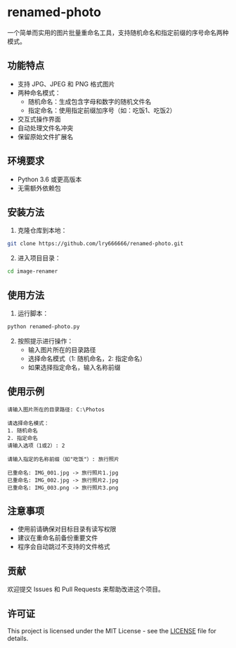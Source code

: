 # renamed-photo


一个简单而实用的图片批量重命名工具，支持随机命名和指定前缀的序号命名两种模式。

## 功能特点

- 支持 JPG、JPEG 和 PNG 格式图片
- 两种命名模式：
  - 随机命名：生成包含字母和数字的随机文件名
  - 指定命名：使用指定前缀加序号（如：吃饭1、吃饭2）
- 交互式操作界面
- 自动处理文件名冲突
- 保留原始文件扩展名

## 环境要求

- Python 3.6 或更高版本
- 无需额外依赖包

## 安装方法

1. 克隆仓库到本地：
```bash
git clone https://github.com/lry666666/renamed-photo.git
```

2. 进入项目目录：
```bash
cd image-renamer
```

## 使用方法

1. 运行脚本：
```bash
python renamed-photo.py
```

2. 按照提示进行操作：
   - 输入图片所在的目录路径
   - 选择命名模式（1: 随机命名，2: 指定命名）
   - 如果选择指定命名，输入名称前缀

## 使用示例

```
请输入图片所在的目录路径: C:\Photos

请选择命名模式：
1. 随机命名
2. 指定命名
请输入选项（1或2）: 2

请输入指定的名称前缀（如"吃饭"）: 旅行照片

已重命名: IMG_001.jpg -> 旅行照片1.jpg
已重命名: IMG_002.jpg -> 旅行照片2.jpg
已重命名: IMG_003.png -> 旅行照片3.png
```

## 注意事项

- 使用前请确保对目标目录有读写权限
- 建议在重命名前备份重要文件
- 程序会自动跳过不支持的文件格式

## 贡献

欢迎提交 Issues 和 Pull Requests 来帮助改进这个项目。

## 许可证

This project is licensed under the MIT License - see the [LICENSE](LICENSE) file for details.

